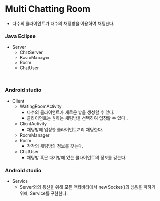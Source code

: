 # Multi Chatting Room

- 다수의 클라이언트가 다수의 채팅방을 이용하여 채팅한다. 
  <br>

### Java Eclipse

- Server
  - ChatServer
  - RoomManager
  - Room
  - ChatUser

<br>

### Android studio

- Client
  - WaitingRoomActivity
    - 다수의 클라이언트가 새로운 방을 생성할 수 있다. 
    - 클라이언트는 원하는 채팅방을 선택하여 입장할 수 있다 .
  - ClientActivity
    - 채팅방에 입장한 클라이언트끼리 채팅한다.
  - RoomManager
  - Room
    - 각각의 채팅방의 정보를 갖는다.
  - ChatUser
    - 채팅방 혹은 대기방에 있는 클라이언트의 정보를 갖는다. 
      <br>

### Android studio

- Service
  - Server와의 통신을 위해 모든 액티비티에서 new Socket()의 남용을 피하기 위해, Service를 구현한다.
